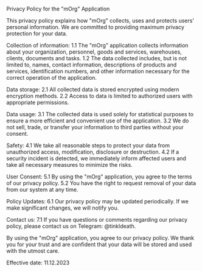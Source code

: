 Privacy Policy for the "mOrg" Application

This privacy policy explains how "mOrg" collects, uses and protects users' personal information. We are committed to providing maximum privacy protection for your data.

Collection of information:
1.1 The "mOrg" application collects information about your organization, personnel, goods and services, warehouses, clients, documents and tasks.
1.2 The data collected includes, but is not limited to, names, contact information, descriptions of products and services, identification numbers, and other information necessary for the correct operation of the application.

Data storage:
2.1 All collected data is stored encrypted using modern encryption methods.
2.2 Access to data is limited to authorized users with appropriate permissions.

Data usage:
3.1 The collected data is used solely for statistical purposes to ensure a more efficient and convenient use of the application.
3.2 We do not sell, trade, or transfer your information to third parties without your consent.

Safety:
4.1 We take all reasonable steps to protect your data from unauthorized access, modification, disclosure or destruction.
4.2 If a security incident is detected, we immediately inform affected users and take all necessary measures to minimize the risks.

User Consent:
5.1 By using the "mOrg" application, you agree to the terms of our privacy policy.
5.2 You have the right to request removal of your data from our system at any time.

Policy Updates:
6.1 Our privacy policy may be updated periodically. If we make significant changes, we will notify you.

Contact us:
7.1 If you have questions or comments regarding our privacy policy, please contact us on Telegram: @tinkldeath.


By using the "mOrg" application, you agree to our privacy policy. We thank you for your trust and are confident that your data will be stored and used with the utmost care.

Effective date: 11.12.2023
